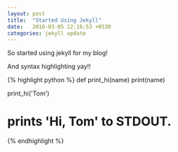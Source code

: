 ```yaml
---
layout: post
title:  "Started Using Jekyll"
date:   2016-03-05 12:16:53 +0530
categories: jekyll update
---
```

So started using jekyll for my blog!

And syntax highlighting yay!!

{% highlight python %}
def print_hi(name)
  print(name)

print_hi('Tom')
# prints 'Hi, Tom' to STDOUT.
{% endhighlight %}
